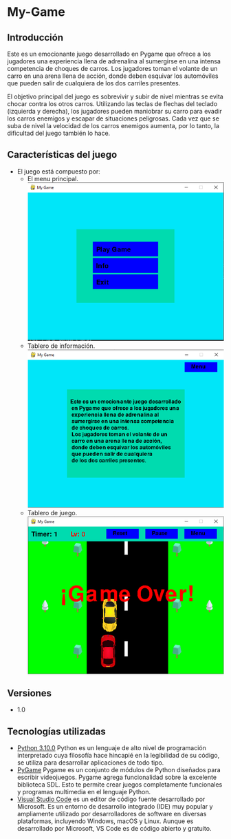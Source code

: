# My-Game

## Introducción
Este es un emocionante juego desarrollado en Pygame que ofrece a los jugadores una experiencia llena de adrenalina al sumergirse en una intensa competencia de choques de carros. Los jugadores toman el volante de un carro en una arena llena de acción, donde deben esquivar los automóviles que pueden salir de cualquiera de los dos carriles presentes.

El objetivo principal del juego es sobrevivir y subir de nivel mientras se evita chocar contra los otros carros. Utilizando las teclas de flechas del teclado (izquierda y derecha), los jugadores pueden maniobrar su carro para evadir los carros enemigos y escapar de situaciones peligrosas. Cada vez que se suba de nivel la velocidad de los carros enemigos aumenta, por lo tanto, la dificultad del juego también lo hace.


## Características del juego
* El juego está compuesto por:
  - El menu principal.
    <img src="assets/images/menu.png">
  - Tablero de información.
    <img src="assets/images/info.png">
  - Tablero de juego.
    <img src="assets/images/game.png">

## Versiones
* 1.0

## Tecnologías utilizadas
* [Python 3.10.0](https://www.python.org/) Python es un lenguaje de alto nivel de programación interpretado cuya filosofía hace hincapié en la legibilidad de su código, se utiliza para desarrollar aplicaciones de todo tipo.
* [PyGame](https://www.pygame.org/) Pygame es un conjunto de módulos de Python diseñados para escribir videojuegos. Pygame agrega funcionalidad sobre la excelente biblioteca SDL. Esto te permite crear juegos completamente funcionales y programas multimedia en el lenguaje Python.
* [Visual Studio Code](https://code.visualstudio.com/) es un editor de código fuente desarrollado por Microsoft. Es un entorno de desarrollo integrado (IDE) muy popular y ampliamente utilizado por desarrolladores de software en diversas plataformas, incluyendo Windows, macOS y Linux. Aunque es desarrollado por Microsoft, VS Code es de código abierto y gratuito.

